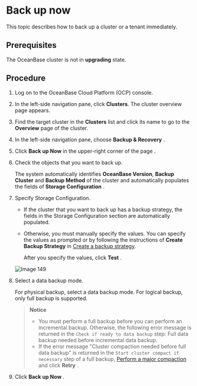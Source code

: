 Back up now
================================

This topic describes how to back up a cluster or a tenant immediately.

Prerequisites
----------------------------------

The OceanBase cluster is not in **upgrading** state.

**Procedure**
----------------------------------

1. Log on to the OceanBase Cloud Platform (OCP) console.

2. In the left-side navigation pane, click **Clusters**. The cluster overview page appears.

3. Find the target cluster in the **Clusters** list and click its name to go to the **Overview** page of the cluster.

4. In the left-side navigation pane, choose **Backup & Recovery** .

5. Click **Back up Now** in the upper-right corner of the page .

6. Check the objects that you want to back up.

    The system automatically identifies **OceanBase Version**, **Backup Cluster** and **Backup Method** of the cluster and automatically populates the fields of **Storage Configuration** .

7. Specify Storage Configuration.

   * If the cluster that you want to back up has a backup strategy, the fields in the Storage Configuration section are automatically populated.

   * Otherwise, you must manually specify the values. You can specify the values as prompted or by following the instructions of **Create Backup Strategy** in [Create a backup strategy](2.create-a-backup-strategy.md).

     After you specify the values, click **Test** .

   ![Image 149](https://obbusiness-private.oss-cn-shanghai.aliyuncs.com/doc/img/ocp/%E7%AB%8B%E5%8D%B3%E5%A4%87%E4%BB%BD2.png)

8. Select a data backup mode.

   For physical backup, select a data backup mode. For logical backup, only full backup is supported.

   > **Notice**
   >
   > * You must perform a full backup before you can perform an incremental backup. Otherwise, the following error message is returned in the `Check if ready to data backup` step: Full data backup needed before incremental data backup.
   > * If the error message "Cluster compaction needed before full data backup" is returned in the `Start cluster compact if necessary` step of a full backup, [Perform a major compaction](../9.merge-management/4.perform-merge-1.md) and click **Retry** .

9. Click **Back up Now** .
